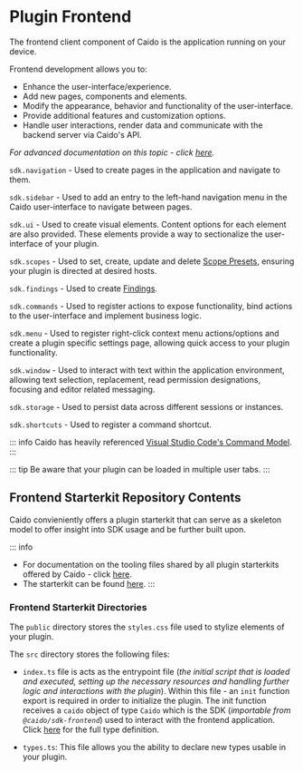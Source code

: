 # Plugin Frontend

The frontend client component of Caido is the application running on your device.

Frontend development allows you to:

- Enhance the user-interface/experience.
- Add new pages, components and elements.
- Modify the appearance, behavior and functionality of the user-interface.
- Provide additional features and customization options.
- Handle user interactions, render data and communicate with the backend server via Caido's API.

_For advanced documentation on this topic - click [here](/reference/sdks/frontend_sdk.md)._

`sdk.navigation` - Used to create pages in the application and navigate to them.

`sdk.sidebar` - Used to add an entry to the left-hand navigation menu in the Caido user-interface to navigate between pages.

`sdk.ui` - Used to create visual elements. Content options for each element are also provided. These elements provide a way to sectionalize the user-interface of your plugin.

`sdk.scopes` - Used to set, create, update and delete [Scope Presets](https://docs.caido.io/reference/features/overview/scope), ensuring your plugin is directed at desired hosts.

`sdk.findings` - Used to create [Findings](https://docs.caido.io/reference/features/logging/findings).

`sdk.commands` - Used to register actions to expose functionality, bind actions to the user-interface and implement business logic.

`sdk.menu` - Used to register right-click context menu actions/options and create a plugin specific settings page, allowing quick access to your plugin functionality.

`sdk.window` - Used to interact with text within the application environment, allowing text selection, replacement, read permission designations, focusing and editor related messaging.

`sdk.storage` - Used to persist data across different sessions or instances.

`sdk.shortcuts` - Used to register a command shortcut.

::: info
Caido has heavily referenced [Visual Studio Code's Command Model](https://code.visualstudio.com/api/extension-guides/command).
:::

::: tip
Be aware that your plugin can be loaded in multiple user tabs.
:::

## Frontend Starterkit Repository Contents

Caido convieniently offers a plugin starterkit that can serve as a skeleton model to offer insight into SDK usage and be further built upon.

::: info

- For documentation on the tooling files shared by all plugin starterkits offered by Caido - click [here](/concepts/essentials/tooling.md).
- The starterkit can be found [here](https://github.com/caido/starterkit-plugin).
  :::

### Frontend Starterkit Directories

The `public` directory stores the `styles.css` file used to stylize elements of your plugin.

The `src` directory stores the following files:

- `index.ts` file is acts as the entrypoint file (_the initial script that is loaded and executed, setting up the necessary resources and handling further logic and interactions with the plugin_). Within this file - an `init` function export is required in order to initialize the plugin. The init function receives a `caido` object of type `Caido` which is the SDK (_importable from `@caido/sdk-frontend`_) used to interact with the frontend application. Click [here](https://github.com/caido/sdk-js/blob/main/packages/sdk-frontend/src/types/index.d.ts) for the full type definition.

- `types.ts`: This file allows you the ability to declare new types usable in your plugin.
